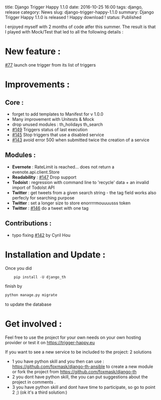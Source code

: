 title: Django Trigger Happy 1.1.0
date: 2016-10-25 16:00
tags: django, release
category: News
slug: django-trigger-happy-1.1.0
summary: Django Trigger Happy 1.1.0 is released ! Happy download !
status: Published


I enjoyed myself with 2 months of code atfer this summer. The result is that I played with Mock/Test that led to all the following details :


New feature :
=============

[#77](https://github.com/foxmask/django-th/issues/77) launch one trigger from its list of triggers 


Improvements :
==============


Core :
------

* forget to add templates to Manifest for v 1.0.0
* Many improvement with Unitests & Mock
* drop unused modules : th_holidays th_search 
* [#149](https://github.com/foxmask/django-th/issues/149) Triggers status of last execution
* [#145](https://github.com/foxmask/django-th/issues/145) Stop triggers that use a disabled service
* [#143](https://github.com/foxmask/django-th/issues/143) avoid error 500 when submitted twice the creation of a service

Modules :
---------

* **Evernote** : RateLimit is reached... does not return a evenote.api.client.Store 
* **Readability** : [#147](https://github.com/foxmask/django-th/issues/147) Drop support
* **Todoist** : regression with command line to 'recycle' data + an invalid import of TodoIst API
* **Twitter** : get tweets from a given search string - the tag field works also perfecly for searching purpose
* **Twitter** : set a longer size to store enorrrrmouuuusss token 
* **Twitter** : [#146](https://github.com/foxmask/django-th/issues/146) do a tweet with one tag


Contributions :
---------------

* typo fixing [#142](https://github.com/foxmask/django-th/pull/142) by Cyril Hou



Installation and Update :
=========================

Once you did 

```python
    pip install -U django_th 
```

finish by

```python
python manage.py migrate
```
to update the database


Get involved :
==============

Feel free to use the project for your own needs on your own hosting provider or test it on https://trigger-happy.eu

If you want to see a new service to be included to the project: 2 solutions 

* 1 you have python skill and you then can use : https://github.com/foxmask/django-th-ansible to create a new module or fork the project from https://github.com/foxmask/django-th
* 2 you dont have python skill, the you can put suggestions about the project in comments .
* 3 you have python skill and dont have time to participate, so go to point 2 ;) (ok it's a third solution:)

